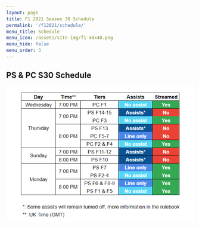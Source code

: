 ```yaml
---
layout: page
title: F1 2021 Season 30 Schedule
permalink: '/f12021/schedule/'
menu_title: Schedule
menu_icon: /assets/site-img/f1-48x48.png
menu_hide: false
menu_order: 3
---
```


<div class="center">

## PS & PC S30 Schedule
![](/assets/site-img/PSGL_Schedule_GMT.png)

</div>